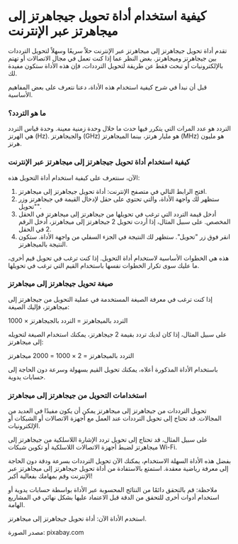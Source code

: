 كيفية استخدام أداة تحويل جيجاهرتز إلى ميجاهرتز عبر الإنترنت
===========================================================

تقدم أداة تحويل جيجاهرتز إلى ميجاهرتز عبر الإنترنت حلاً سريعًا وسهلاً لتحويل الترددات بين جيجاهرتز وميجاهرتز. بغض النظر عما إذا كنت تعمل في مجال الاتصالات أو تهتم بالإلكترونيات أو تبحث فقط عن طريقة لتحويل الترددات، فإن هذه الأداة ستكون مفيدة لك.

قبل أن نبدأ في شرح كيفية استخدام هذه الأداة، دعنا نتعرف على بعض المفاهيم الأساسية.

### ما هو التردد؟

التردد هو عدد المرات التي يتكرر فيها حدث ما خلال وحدة زمنية معينة. وحدة قياس التردد هي الهرتز (Hz). والجيجاهرتز (GHz) هو مليار هرتز، بينما الميجاهرتز (MHz) هو مليون هرتز.

### كيفية استخدام أداة تحويل جيجاهرتز إلى ميجاهرتز عبر الإنترنت

الآن، سنتعرف على كيفية استخدام أداة التحويل هذه:

1. افتح الرابط التالي في متصفح الإنترنت: أداة تحويل جيجاهرتز إلى ميجاهرتز.
2. ستظهر لك واجهة الأداة، والتي تحتوي على حقل لإدخال القيمة في جيجاهرتز وزر "تحويل".
3. أدخل قيمة التردد التي ترغب في تحويلها من جيجاهرتز إلى ميجاهرتز في الحقل المخصص. على سبيل المثال، إذا أردت تحويل 2 جيجاهرتز إلى ميجاهرتز، أدخل الرقم 2 في الحقل.
4. انقر فوق زر "تحويل". ستظهر لك النتيجة في الجزء السفلي من واجهة الأداة. ستكون النتيجة بالميجاهرتز.

هذه هي الخطوات الأساسية لاستخدام أداة التحويل. إذا كنت ترغب في تحويل قيم أخرى، ما عليك سوى تكرار الخطوات نفسها باستخدام القيم التي ترغب في تحويلها.

### صيغة تحويل جيجاهرتز إلى ميجاهرتز

إذا كنت ترغب في معرفة الصيغة المستخدمة في عملية التحويل من جيجاهرتز إلى ميجاهرتز، فإليك الصيغة:

التردد بالميجاهرتز = التردد بالجيجاهرتز × 1000

على سبيل المثال، إذا كان لديك تردد بقيمة 2 جيجاهرتز، يمكنك استخدام الصيغة لتحويله إلى ميجاهرتز:

التردد بالميجاهرتز = 2 × 1000 = 2000 ميجاهرتز

باستخدام الأداة المذكورة أعلاه، يمكنك تحويل القيم بسهولة وسرعة دون الحاجة إلى حسابات يدوية.

### استخدامات التحويل من جيجاهرتز إلى ميجاهرتز

تحويل الترددات من جيجاهرتز إلى ميجاهرتز يمكن أن يكون مفيدًا في العديد من المجالات. قد تحتاج إلى تحويل الترددات عند العمل مع أجهزة الاتصالات أو الشبكات أو الإلكترونيات.

على سبيل المثال، قد تحتاج إلى تحويل تردد الإشارة اللاسلكية من جيجاهرتز إلى ميجاهرتز لضبط أجهزة الاتصالات اللاسلكية أو تكوين شبكات Wi-Fi.

بفضل هذه الأداة السهلة الاستخدام، يمكنك الآن تحويل الترددات بسرعة ودقة دون الحاجة إلى معرفة رياضية معقدة. استمتع بالاستفادة من أداة تحويل جيجاهرتز إلى ميجاهرتز عبر الإنترنت وقم بمهامك بفعالية أكبر!

ملاحظة: قم بالتحقق دائمًا من النتائج المحسوبة عبر الأداة بواسطة حسابات يدوية أو استخدام أدوات أخرى للتحقق من الدقة قبل الاعتماد عليها بشكل نهائي في المشاريع الهامة.

استخدم الأداة الآن: أداة تحويل جيجاهرتز إلى ميجاهرتز.

مصدر الصورة: pixabay.com